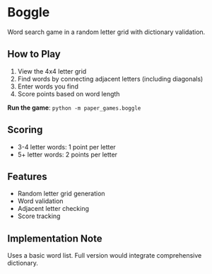 # Boggle

Word search game in a random letter grid with dictionary validation.

## How to Play

1. View the 4x4 letter grid
2. Find words by connecting adjacent letters (including diagonals)
3. Enter words you find
4. Score points based on word length

**Run the game**: `python -m paper_games.boggle`

## Scoring

- 3-4 letter words: 1 point per letter
- 5+ letter words: 2 points per letter

## Features

- Random letter grid generation
- Word validation
- Adjacent letter checking
- Score tracking

## Implementation Note

Uses a basic word list. Full version would integrate comprehensive dictionary.
